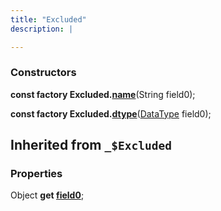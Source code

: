 ```yaml
---
title: "Excluded"
description: |

---
```



### Constructors
<dl>
<dt>

<span class="dart-code"><strong>const factory Excluded.[name](name)</strong>(<span class="nobr">String field0</span>);</span>
</dt>
<dt>

<span class="dart-code"><strong>const factory Excluded.[dtype](dtype)</strong>(<span class="nobr">[DataType] field0</span>);</span>
</dt>
</dl>



## Inherited from `_$Excluded`

### Properties
<dl>
<dt>

<span class="dart-code">Object <strong>get [field0](/reference/mixins/_excluded/field0)</strong>;</span>
</dt>
</dl>

[DataType]: /reference/classes/datatype/